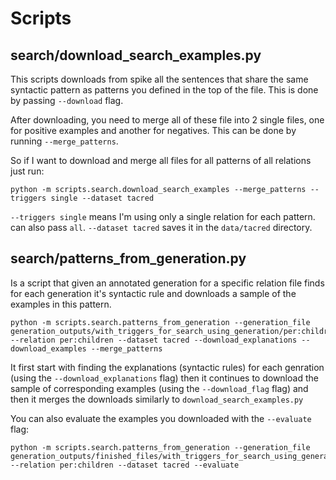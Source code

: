 # Scripts

## search/download_search_examples.py

This scripts downloads from spike all the sentences that share the same syntactic pattern as patterns you defined in the top of the file. This is done by passing `--download` flag.

After downloading, you need to merge all of these file into 2 single files, one for positive examples and another for negatives. This can be done by running `--merge_patterns`.

So if I want to download and merge all files for all patterns of all relations just run:

```
python -m scripts.search.download_search_examples --merge_patterns --triggers single --dataset tacred
```

`--triggers single` means I'm using only a single relation for each pattern. can also pass `all`.
`--dataset tacred` saves it in the `data/tacred` directory.

## search/patterns_from_generation.py

Is a script that given an annotated generation for a specific relation file finds for each generation it's syntactic rule and downloads a sample of the examples in this pattern.

```
python -m scripts.search.patterns_from_generation --generation_file generation_outputs/with_triggers_for_search_using_generation/per:children.txt --relation per:children --dataset tacred --download_explanations --download_examples --merge_patterns
```

It first start with finding the explanations (syntactic rules) for each genration (using the `--download_explanations` flag) then it continues to download the sample of corresponding examples (using the `--download_flag` flag) and then it merges the downloads similarly to `download_search_examples.py`

You can also evaluate the examples you downloaded with the `--evaluate` flag: 

```
python -m scripts.search.patterns_from_generation --generation_file generation_outputs/finished_files/with_triggers_for_search_using_generation/per:children.txt --relation per:children --dataset tacred --evaluate
```
